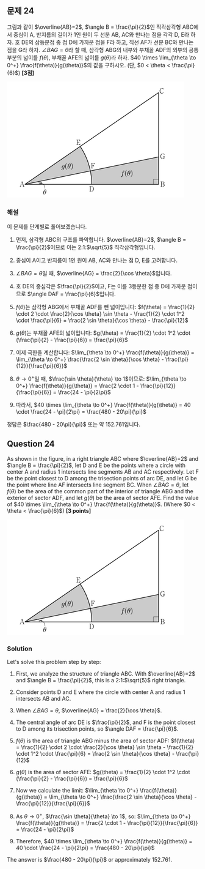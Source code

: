 

## 문제 24
그림과 같이 $\overline{AB}=2$, $\angle B = \frac{\pi}{2}$인 직각삼각형 ABC에서 중심이 A, 반지름의 길이가 1인 원이 두 선분 AB, AC와 만나는 점을 각각 D, E라 하자. 호 DE의 삼등분점 중 점 D에 가까운 점을 F라 하고, 직선 AF가 선분 BC와 만나는 점을 G라 하자. $\angle BAG = \theta$라 할 때, 삼각형 ABG의 내부와 부채꼴 ADF의 외부의 공통부분의 넓이를 $f(\theta)$, 부채꼴 AFE의 넓이를 $g(\theta)$라 하자. $40 \times \lim_{\theta \to 0^+} \frac{f(\theta)}{g(\theta)}$의 값을 구하시오. (단, $0 < \theta < \frac{\pi}{6}$) **[3점]**

![A_24](../Images/A_24.png)

### 해설
이 문제를 단계별로 풀어보겠습니다.

1) 먼저, 삼각형 ABC의 구조를 파악합니다. $\overline{AB}=2$, $\angle B = \frac{\pi}{2}$이므로 이는 2:1:$\sqrt{5}$ 직각삼각형입니다.

2) 중심이 A이고 반지름이 1인 원이 AB, AC와 만나는 점 D, E를 고려합니다.

3) $\angle BAG = \theta$일 때, $\overline{AG} = \frac{2}{\cos \theta}$입니다.

4) 호 DE의 중심각은 $\frac{\pi}{2}$이고, F는 이를 3등분한 점 중 D에 가까운 점이므로 $\angle DAF = \frac{\pi}{6}$입니다.

5) $f(\theta)$는 삼각형 ABG에서 부채꼴 ADF를 뺀 넓이입니다:
   $f(\theta) = \frac{1}{2} \cdot 2 \cdot \frac{2}{\cos \theta} \sin \theta - \frac{1}{2} \cdot 1^2 \cdot \frac{\pi}{6} = \frac{2 \sin \theta}{\cos \theta} - \frac{\pi}{12}$

6) $g(\theta)$는 부채꼴 AFE의 넓이입니다:
   $g(\theta) = \frac{1}{2} \cdot 1^2 \cdot (\frac{\pi}{2} - \frac{\pi}{6}) = \frac{\pi}{6}$

7) 이제 극한을 계산합니다:
   $\lim_{\theta \to 0^+} \frac{f(\theta)}{g(\theta)} = \lim_{\theta \to 0^+} \frac{\frac{2 \sin \theta}{\cos \theta} - \frac{\pi}{12}}{\frac{\pi}{6}}$

8) $\theta \to 0^+$일 때, $\frac{\sin \theta}{\theta} \to 1$이므로:
   $\lim_{\theta \to 0^+} \frac{f(\theta)}{g(\theta)} = \frac{2 \cdot 1 - \frac{\pi}{12}}{\frac{\pi}{6}} = \frac{24 - \pi}{2\pi}$

9) 따라서, $40 \times \lim_{\theta \to 0^+} \frac{f(\theta)}{g(\theta)} = 40 \cdot \frac{24 - \pi}{2\pi} = \frac{480 - 20\pi}{\pi}$

정답은 $\frac{480 - 20\pi}{\pi}$ 또는 약 $152.761$입니다.

## Question 24
As shown in the figure, in a right triangle ABC where $\overline{AB}=2$ and $\angle B = \frac{\pi}{2}$, let D and E be the points where a circle with center A and radius 1 intersects line segments AB and AC respectively. Let F be the point closest to D among the trisection points of arc DE, and let G be the point where line AF intersects line segment BC. When $\angle BAG = \theta$, let $f(\theta)$ be the area of the common part of the interior of triangle ABG and the exterior of sector ADF, and let $g(\theta)$ be the area of sector AFE. Find the value of $40 \times \lim_{\theta \to 0^+} \frac{f(\theta)}{g(\theta)}$. (Where $0 < \theta < \frac{\pi}{6}$) **[3 points]**

![A_24](../Images/A_24.png)

### Solution
Let's solve this problem step by step:

1) First, we analyze the structure of triangle ABC. With $\overline{AB}=2$ and $\angle B = \frac{\pi}{2}$, this is a 2:1:$\sqrt{5}$ right triangle.

2) Consider points D and E where the circle with center A and radius 1 intersects AB and AC.

3) When $\angle BAG = \theta$, $\overline{AG} = \frac{2}{\cos \theta}$.

4) The central angle of arc DE is $\frac{\pi}{2}$, and F is the point closest to D among its trisection points, so $\angle DAF = \frac{\pi}{6}$.

5) $f(\theta)$ is the area of triangle ABG minus the area of sector ADF:
   $f(\theta) = \frac{1}{2} \cdot 2 \cdot \frac{2}{\cos \theta} \sin \theta - \frac{1}{2} \cdot 1^2 \cdot \frac{\pi}{6} = \frac{2 \sin \theta}{\cos \theta} - \frac{\pi}{12}$

6) $g(\theta)$ is the area of sector AFE:
   $g(\theta) = \frac{1}{2} \cdot 1^2 \cdot (\frac{\pi}{2} - \frac{\pi}{6}) = \frac{\pi}{6}$

7) Now we calculate the limit:
   $\lim_{\theta \to 0^+} \frac{f(\theta)}{g(\theta)} = \lim_{\theta \to 0^+} \frac{\frac{2 \sin \theta}{\cos \theta} - \frac{\pi}{12}}{\frac{\pi}{6}}$

8) As $\theta \to 0^+$, $\frac{\sin \theta}{\theta} \to 1$, so:
   $\lim_{\theta \to 0^+} \frac{f(\theta)}{g(\theta)} = \frac{2 \cdot 1 - \frac{\pi}{12}}{\frac{\pi}{6}} = \frac{24 - \pi}{2\pi}$

9) Therefore, $40 \times \lim_{\theta \to 0^+} \frac{f(\theta)}{g(\theta)} = 40 \cdot \frac{24 - \pi}{2\pi} = \frac{480 - 20\pi}{\pi}$

The answer is $\frac{480 - 20\pi}{\pi}$ or approximately $152.761$.